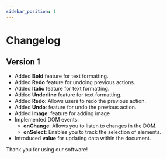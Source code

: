 ```yaml
---
sidebar_position: 1
---
```


# Changelog

## Version 1
- Added **Bold** feature for text formatting.
- Added **Redo** feature for undoing previous actions.
- Added **Italic** feature for text formatting.
- Added **Underline** feature for text formatting.
- Added **Redo**: Allows users to redo the previous action.
- Added **Undo**: feature for undo the previous action.
- Added **Image**: feature for adding image
- Implemented DOM events:
  - **onChange**: Allows you to listen to changes in the DOM.
  - **onSelect**: Enables you to track the selection of elements.
- Introduced **value** for updating data within the document.

Thank you for using our software!
